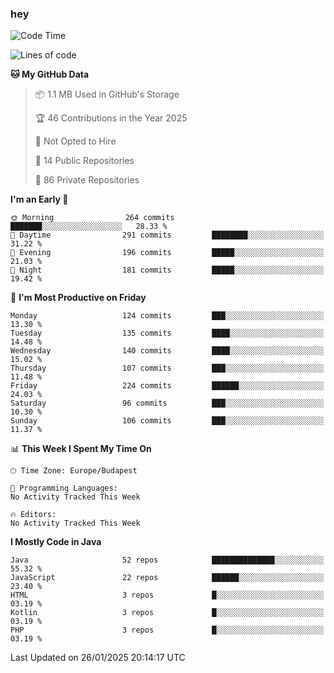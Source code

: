 ### hey

<!--START_SECTION:waka-->
![Code Time](http://img.shields.io/badge/Code%20Time-1%2C055%20hrs%2051%20mins-blue)

![Lines of code](https://img.shields.io/badge/From%20Hello%20World%20I%27ve%20Written-1.7%20million%20lines%20of%20code-blue)

**🐱 My GitHub Data** 

> 📦 1.1 MB Used in GitHub's Storage 
 > 
> 🏆 46 Contributions in the Year 2025
 > 
> 🚫 Not Opted to Hire
 > 
> 📜 14 Public Repositories 
 > 
> 🔑 86 Private Repositories 
 > 
**I'm an Early 🐤** 

```text
🌞 Morning                264 commits         ███████░░░░░░░░░░░░░░░░░░   28.33 % 
🌆 Daytime                291 commits         ████████░░░░░░░░░░░░░░░░░   31.22 % 
🌃 Evening                196 commits         █████░░░░░░░░░░░░░░░░░░░░   21.03 % 
🌙 Night                  181 commits         █████░░░░░░░░░░░░░░░░░░░░   19.42 % 
```
📅 **I'm Most Productive on Friday** 

```text
Monday                   124 commits         ███░░░░░░░░░░░░░░░░░░░░░░   13.30 % 
Tuesday                  135 commits         ████░░░░░░░░░░░░░░░░░░░░░   14.48 % 
Wednesday                140 commits         ████░░░░░░░░░░░░░░░░░░░░░   15.02 % 
Thursday                 107 commits         ███░░░░░░░░░░░░░░░░░░░░░░   11.48 % 
Friday                   224 commits         ██████░░░░░░░░░░░░░░░░░░░   24.03 % 
Saturday                 96 commits          ███░░░░░░░░░░░░░░░░░░░░░░   10.30 % 
Sunday                   106 commits         ███░░░░░░░░░░░░░░░░░░░░░░   11.37 % 
```


📊 **This Week I Spent My Time On** 

```text
🕑︎ Time Zone: Europe/Budapest

💬 Programming Languages: 
No Activity Tracked This Week

🔥 Editors: 
No Activity Tracked This Week
```

**I Mostly Code in Java** 

```text
Java                     52 repos            ██████████████░░░░░░░░░░░   55.32 % 
JavaScript               22 repos            ██████░░░░░░░░░░░░░░░░░░░   23.40 % 
HTML                     3 repos             █░░░░░░░░░░░░░░░░░░░░░░░░   03.19 % 
Kotlin                   3 repos             █░░░░░░░░░░░░░░░░░░░░░░░░   03.19 % 
PHP                      3 repos             █░░░░░░░░░░░░░░░░░░░░░░░░   03.19 % 
```




 Last Updated on 26/01/2025 20:14:17 UTC
<!--END_SECTION:waka-->
